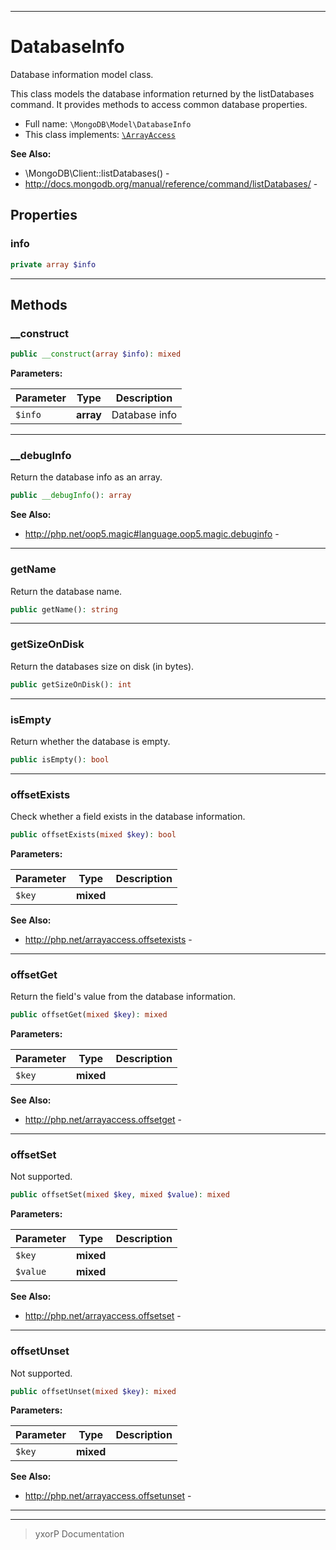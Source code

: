 ***

# DatabaseInfo

Database information model class.

This class models the database information returned by the listDatabases
command. It provides methods to access common database properties.

* Full name: `\MongoDB\Model\DatabaseInfo`
* This class implements:
[`\ArrayAccess`](../../ArrayAccess.md)

**See Also:**

* \MongoDB\Client::listDatabases() - 
* http://docs.mongodb.org/manual/reference/command/listDatabases/ - 



## Properties


### info



```php
private array $info
```






***

## Methods


### __construct



```php
public __construct(array $info): mixed
```








**Parameters:**

| Parameter | Type | Description |
|-----------|------|-------------|
| `$info` | **array** | Database info |




***

### __debugInfo

Return the database info as an array.

```php
public __debugInfo(): array
```










**See Also:**

* http://php.net/oop5.magic#language.oop5.magic.debuginfo - 

***

### getName

Return the database name.

```php
public getName(): string
```











***

### getSizeOnDisk

Return the databases size on disk (in bytes).

```php
public getSizeOnDisk(): int
```











***

### isEmpty

Return whether the database is empty.

```php
public isEmpty(): bool
```











***

### offsetExists

Check whether a field exists in the database information.

```php
public offsetExists(mixed $key): bool
```








**Parameters:**

| Parameter | Type | Description |
|-----------|------|-------------|
| `$key` | **mixed** |  |



**See Also:**

* http://php.net/arrayaccess.offsetexists - 

***

### offsetGet

Return the field's value from the database information.

```php
public offsetGet(mixed $key): mixed
```








**Parameters:**

| Parameter | Type | Description |
|-----------|------|-------------|
| `$key` | **mixed** |  |



**See Also:**

* http://php.net/arrayaccess.offsetget - 

***

### offsetSet

Not supported.

```php
public offsetSet(mixed $key, mixed $value): mixed
```








**Parameters:**

| Parameter | Type | Description |
|-----------|------|-------------|
| `$key` | **mixed** |  |
| `$value` | **mixed** |  |



**See Also:**

* http://php.net/arrayaccess.offsetset - 

***

### offsetUnset

Not supported.

```php
public offsetUnset(mixed $key): mixed
```








**Parameters:**

| Parameter | Type | Description |
|-----------|------|-------------|
| `$key` | **mixed** |  |



**See Also:**

* http://php.net/arrayaccess.offsetunset - 

***


***
> yxorP Documentation
